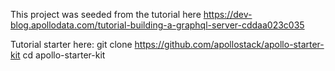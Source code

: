 This project was seeded from the tutorial here
https://dev-blog.apollodata.com/tutorial-building-a-graphql-server-cddaa023c035

Tutorial starter here:
git clone https://github.com/apollostack/apollo-starter-kit
cd apollo-starter-kit
